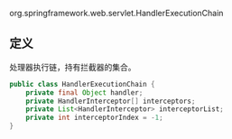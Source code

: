 org.springframework.web.servlet.HandlerExecutionChain


## 定义
处理器执行链，持有拦截器的集合。

```java
public class HandlerExecutionChain {
	private final Object handler;
	private HandlerInterceptor[] interceptors;
	private List<HandlerInterceptor> interceptorList;
	private int interceptorIndex = -1;
}
```


